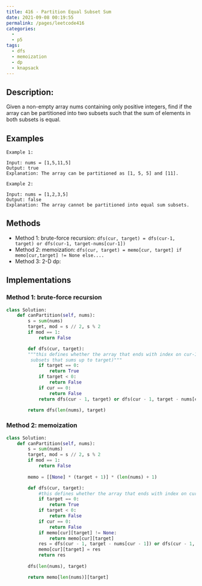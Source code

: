 ```yaml
---
title: 416 - Partition Equal Subset Sum
date: 2021-09-08 00:19:55
permalink: /pages/leetcode416
categories:
  - 
  - p5
tags:
  - dfs
  - memoization
  - dp
  - knapsack
---
```

## Description:
Given a non-empty array nums containing only positive integers, find if the array can be partitioned into two subsets such that the sum of elements in both subsets is equal.

## Examples
```
Example 1:

Input: nums = [1,5,11,5]
Output: true
Explanation: The array can be partitioned as [1, 5, 5] and [11].

Example 2:

Input: nums = [1,2,3,5]
Output: false
Explanation: The array cannot be partitioned into equal sum subsets.
```

## Methods
- Method 1: brute-force recursion: `dfs(cur, target) = dfs(cur-1, target) or dfs(cur-1, target-nums[cur-1])`
- Method 2: memoization: `dfs(cur, target) = memo[cur, target] if memo[cur,target] != None else....`
- Method 3: 2-D dp:
## Implementations
### Method 1: brute-force recursion
```python
class Solution:
    def canPartition(self, nums):
        s = sum(nums)
        target, mod = s // 2, s % 2
        if mod == 1:
            return False

        def dfs(cur, target): 
        """this defines whether the array that ends with index on cur-1 has
         subsets that sums up to target)"""
            if target == 0:
                return True
            if target < 0:
                return False
            if cur == 0:
                return False
            return dfs(cur - 1, target) or dfs(cur - 1, target - nums[cur-1])

        return dfs(len(nums), target)    
```

### Method 2: memoization
```python
class Solution:
    def canPartition(self, nums):
        s = sum(nums)
        target, mod = s // 2, s % 2
        if mod == 1:
            return False
            
        memo = [[None] * (target + 1)] * (len(nums) + 1)

        def dfs(cur, target): 
            #this defines whether the array that ends with index on cur-1 has subsets that sums up to target)
            if target == 0:
                return True
            if target < 0:
                return False
            if cur == 0:
                return False
            if memo[cur][target] != None:
                return memo[cur][target]
            res = dfs(cur - 1, target - nums[cur - 1]) or dfs(cur - 1, target)
            memo[cur][target] = res
            return res
                
        dfs(len(nums), target)

        return memo[len(nums)][target]
```